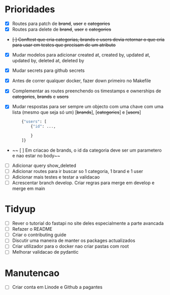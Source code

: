 # Prioridades

- [x] Routes para patch de ~~brand~~, ~~user~~ e ~~categories~~
- [x] Routes para delete de ~~brand~~, ~~user~~ e ~~categories~~
- ~~[ ] Conftest que cria categorias, brands e users devia retornar o que cria para usar em testes que precisam de um atributo~~
- [x] Mudar modelos para adicionar created at, created by, updated at, updated by, deleted at, deleted by
- [x] Mudar secrets para github secrets
- [x] Antes de correr qualquer docker, fazer down primeiro no Makefile
- [x] Complementar as routes preenchendo os timestamps e ownerships de ~~categories~~, ~~brands~~ e ~~users~~
- [x] Mudar respostas para ser sempre um objecto com uma chave com uma lista (mesmo que seja só um) [~~brands~~], [~~categories~~] e [~~users~~]

  ```python
      {"users": [
          {"id": ...,

          }
      ]}
  ```

- ~~ [ ] Em criacao de brands, o id da categoria deve ser um parametero e nao estar no body~~
- [ ] Adicionar query show_deleted
- [ ] Adicionar routes para ir buscar so 1 categoria, 1 brand e 1 user
- [ ] Adicionar mais testes e testar a validacao
- [ ] Acrescentar branch develop. Criar regras para merge em develop e merge em main

# Tidyup

- [ ] Rever o tutorial do fastapi no site deles especialmente a parte avancada
- [ ] Refazer o README
- [ ] Criar o contributing guide
- [ ] Discutir uma maneira de manter os packages actualizados
- [ ] Criar utilizador para o docker nao criar pastas com root
- [ ] Melhorar validacao de pydantic

# Manutencao

- [ ] Criar conta em Linode e Github a pagantes
